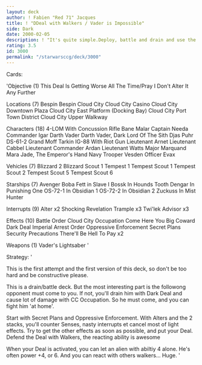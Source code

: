 ```yaml
---
layout: deck
author: ! Fabien "Red 71" Jacques
title: ! "DDeal with Walkers / Vader is Impossible"
side: Dark
date: 2000-02-05
description: ! "It's quite simple.Deploy, battle and drain and use the powerful effect combined with chicken to protect your deal."
rating: 3.5
id: 3000
permalink: "/starwarsccg/deck/3000"
---
```

Cards: 

'Objective (1)
This Deal Is Getting Worse All The Time/Pray I Don't Alter It Any Further

Locations (7)
Bespin
Bespin Cloud City
Cloud City Casino
Cloud City Downtown Plaza
Cloud City East Platform (Docking Bay)
Cloud City Port Town District
Cloud City Upper Walkway

Characters (18)
4-LOM With Concussion Rifle
Bane Malar
Captain Needa
Commander Igar
Darth Vader
Darth Vader, Dark Lord Of The Sith
Djas Puhr
DS-61-2
Grand Moff Tarkin
IG-88 With Riot Gun
Lieutenant Arnet
Lieutenant Cabbel
Lieutenant Commander Ardan
Lieutenant Watts
Major Marquand
Mara Jade, The Emperor's Hand
Navy Trooper Vesden
Officer Evax

Vehicles (7)
Blizzard 2
Blizzard Scout 1
Tempest 1
Tempest Scout 1
Tempest Scout 2
Tempest Scout 5
Tempest Scout 6

Starships (7)
Avenger
Boba Fett in Slave I
Bossk In Hounds Tooth
Dengar In Punishing One
OS-72-1 In Obsidian 1
OS-72-2 In Obsidian 2
Zuckuss In Mist Hunter

Interrupts (9)
Alter  x2
Shocking Revelation
Trample  x3
Twi'lek Advisor  x3

Effects (10)
Battle Order
Cloud City Occupation
Come Here You Big Coward
Dark Deal
Imperial Arrest Order
Oppressive Enforcement
Secret Plans
Security Precautions
There'll Be Hell To Pay  x2

Weapons (1)
Vader's Lightsaber
'

Strategy: '

This is the first attempt and the first version of this deck, so don't be too hard and be constructive please.

This is a drain/battle deck.
But the most interesting part is the followong  opponent must come to you.
If not, you'll drain him with Dark Deal and cause lot of damage with CC Occupation.
So he must come, and you can fight him 'at home'.

Start with Secret Plans and Oppressive Enforcement. With Alters and the 2 stacks, you'll counter Senses, nasty interrupts et cancel most of light effects.
Try to get the other effects as soon as possible, and put your Deal.
Defend the Deal with Walkers, the reacting ability is awesome 

When your Deal is activated, you can let an alien with abiltiy 4 alone. He's often power +4, or 6. And you can react with others walkers... Huge. '

